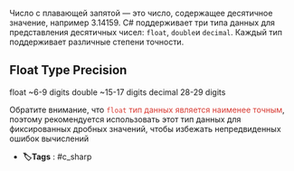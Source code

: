 Число с плавающей запятой — это число, содержащее десятичное значение, например 3.14159. C# поддерживает три типа данных для представления десятичных чисел: `float`, `double`и `decimal`. Каждый тип поддерживает различные степени точности.

Float Type Precision
----------------------------
float ~6-9 digits 
double ~15-17 digits 
decimal 28-29 digits

Обратите внимание, что <font color="#d83931">`float` тип данных является наименее точным</font>, поэтому рекомендуется использовать этот тип данных для фиксированных дробных значений, чтобы избежать непредвиденных ошибок вычислений

- **🏷️Tags** : #c_sharp